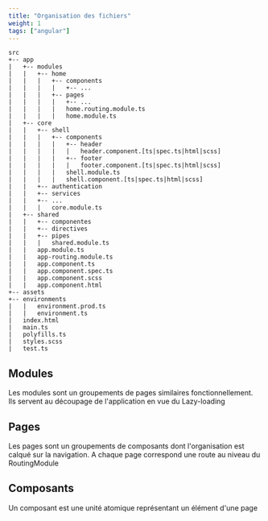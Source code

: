 ```yaml
---
title: "Organisation des fichiers"
weight: 1
tags: ["angular"]
---
```


```
src
+-- app
|   +-- modules
|   |   +-- home
|   |   |   +-- components
|   |   |   |   +-- ...
|   |   |   +-- pages
|   |   |   |   +-- ...
|   |   |   |   home.routing.module.ts
|   |   |   |   home.module.ts
|   +-- core
|   |   +-- shell
|   |   |   +-- components
|   |   |   |   +-- header
|   |   |   |   |   header.component.[ts|spec.ts|html|scss]
|   |   |   |   +-- footer
|   |   |   |   |   footer.component.[ts|spec.ts|html|scss]
|   |   |   |   shell.module.ts
|   |   |   |   shell.component.[ts|spec.ts|html|scss]
|   |   +-- authentication
|   |   +-- services
|   |   +-- ...
|   |   |   core.module.ts
|   +-- shared
|   |   +-- componentes
|   |   +-- directives
|   |   +-- pipes
|   |   |   shared.module.ts
|   |   app.module.ts
|   |   app-routing.module.ts
|   |   app.component.ts
|   |   app.component.spec.ts
|   |   app.component.scss
|   |   app.component.html
+-- assets
+-- environments
|   |   environment.prod.ts
|   |   environment.ts
|   index.html
|   main.ts
|   polyfills.ts
|   styles.scss
|   test.ts
```

## Modules
Les modules sont un groupements de pages similaires fonctionnellement. Ils servent au découpage de l'application en vue du Lazy-loading

## Pages
Les pages sont un groupements de composants dont l'organisation est calqué sur la navigation. A chaque page correspond une route au niveau du RoutingModule

## Composants
Un composant est une unité atomique représentant un élément d'une page
